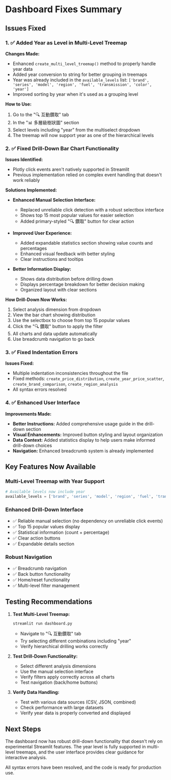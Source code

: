 # Dashboard Fixes Summary

## Issues Fixed

### 1. ✅ Added Year as Level in Multi-Level Treemap

**Changes Made:**
- Enhanced `create_multi_level_treemap()` method to properly handle year data
- Added year conversion to string for better grouping in treemaps
- Year was already included in the `available_levels` list: `['brand', 'series', 'model', 'region', 'fuel', 'transmission', 'color', 'year']`
- Improved sorting by year when it's used as a grouping level

**How to Use:**
1. Go to the "🔍 互動鑽取" tab
2. In the "📊 多層級樹狀圖" section
3. Select levels including "year" from the multiselect dropdown
4. The treemap will now support year as one of the hierarchical levels

### 2. ✅ Fixed Drill-Down Bar Chart Functionality

**Issues Identified:**
- Plotly click events aren't natively supported in Streamlit
- Previous implementation relied on complex event handling that doesn't work reliably

**Solutions Implemented:**
- **Enhanced Manual Selection Interface:** 
  - Replaced unreliable click detection with a robust selectbox interface
  - Shows top 15 most popular values for easier selection
  - Added primary-styled "🔍 鑽取" button for clear action
  
- **Improved User Experience:**
  - Added expandable statistics section showing value counts and percentages
  - Enhanced visual feedback with better styling
  - Clear instructions and tooltips
  
- **Better Information Display:**
  - Shows data distribution before drilling down
  - Displays percentage breakdown for better decision making
  - Organized layout with clear sections

**How Drill-Down Now Works:**
1. Select analysis dimension from dropdown
2. View the bar chart showing distribution
3. Use the selectbox to choose from top 15 popular values
4. Click the "🔍 鑽取" button to apply the filter
5. All charts and data update automatically
6. Use breadcrumb navigation to go back

### 3. ✅ Fixed Indentation Errors

**Issues Fixed:**
- Multiple indentation inconsistencies throughout the file
- Fixed methods: `create_price_distribution`, `create_year_price_scatter`, `create_brand_comparison`, `create_region_analysis`
- All syntax errors resolved

### 4. ✅ Enhanced User Interface

**Improvements Made:**
- **Better Instructions:** Added comprehensive usage guide in the drill-down section
- **Visual Enhancements:** Improved button styling and layout organization
- **Data Context:** Added statistics display to help users make informed drill-down choices
- **Navigation:** Enhanced breadcrumb system is already implemented

## Key Features Now Available

### Multi-Level Treemap with Year Support
```python
# Available levels now include year
available_levels = ['brand', 'series', 'model', 'region', 'fuel', 'transmission', 'color', 'year']
```

### Enhanced Drill-Down Interface
- ✅ Reliable manual selection (no dependency on unreliable click events)
- ✅ Top 15 popular values display
- ✅ Statistical information (count + percentage)
- ✅ Clear action buttons
- ✅ Expandable details section

### Robust Navigation
- ✅ Breadcrumb navigation
- ✅ Back button functionality
- ✅ Home/reset functionality
- ✅ Multi-level filter management

## Testing Recommendations

1. **Test Multi-Level Treemap:**
   ```bash
   streamlit run dashboard.py
   ```
   - Navigate to "🔍 互動鑽取" tab
   - Try selecting different combinations including "year"
   - Verify hierarchical drilling works correctly

2. **Test Drill-Down Functionality:**
   - Select different analysis dimensions
   - Use the manual selection interface
   - Verify filters apply correctly across all charts
   - Test navigation (back/home buttons)

3. **Verify Data Handling:**
   - Test with various data sources (CSV, JSON, combined)
   - Check performance with large datasets
   - Verify year data is properly converted and displayed

## Next Steps

The dashboard now has robust drill-down functionality that doesn't rely on experimental Streamlit features. The year level is fully supported in multi-level treemaps, and the user interface provides clear guidance for interactive analysis.

All syntax errors have been resolved, and the code is ready for production use.
